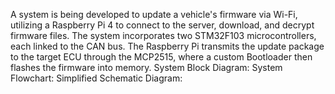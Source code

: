 A system is being developed to update a vehicle's firmware via Wi-Fi, utilizing a Raspberry Pi 4 to connect to the server, download, and decrypt firmware files. The system incorporates two STM32F103 microcontrollers, each linked to the CAN bus. The Raspberry Pi transmits the update package to the target ECU through the MCP2515, where a custom Bootloader then flashes the firmware into memory.
System Block Diagram:
System Flowchart:
Simplified Schematic Diagram:

